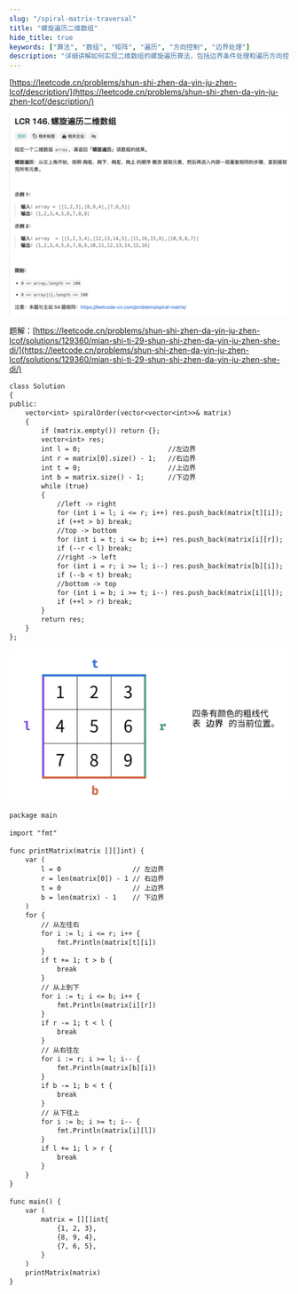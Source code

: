 ```yaml
---
slug: "/spiral-matrix-traversal"
title: "螺旋遍历二维数组"
hide_title: true
keywords: ["算法", "数组", "矩阵", "遍历", "方向控制", "边界处理"]
description: "详细讲解如何实现二维数组的螺旋遍历算法，包括边界条件处理和遍历方向控制的实现方法"
---
```


[https://leetcode.cn/problems/shun-shi-zhen-da-yin-ju-zhen-lcof/description/](https://leetcode.cn/problems/shun-shi-zhen-da-yin-ju-zhen-lcof/description/)

![](/attachments/image-2024-9-18_16-45-1.png)

题解：[https://leetcode.cn/problems/shun-shi-zhen-da-yin-ju-zhen-lcof/solutions/129360/mian-shi-ti-29-shun-shi-zhen-da-yin-ju-zhen-she-di/](https://leetcode.cn/problems/shun-shi-zhen-da-yin-ju-zhen-lcof/solutions/129360/mian-shi-ti-29-shun-shi-zhen-da-yin-ju-zhen-she-di/)

```
class Solution 
{
public:
    vector<int> spiralOrder(vector<vector<int>>& matrix) 
    {
        if (matrix.empty()) return {};
        vector<int> res;
        int l = 0;                      //左边界
        int r = matrix[0].size() - 1;   //右边界
        int t = 0;                      //上边界
        int b = matrix.size() - 1;      //下边界
        while (true)
        {
            //left -> right
            for (int i = l; i <= r; i++) res.push_back(matrix[t][i]);
            if (++t > b) break;
            //top -> bottom
            for (int i = t; i <= b; i++) res.push_back(matrix[i][r]);
            if (--r < l) break;
            //right -> left
            for (int i = r; i >= l; i--) res.push_back(matrix[b][i]);
            if (--b < t) break;
            //bottom -> top
            for (int i = b; i >= t; i--) res.push_back(matrix[i][l]);
            if (++l > r) break;
        }
        return res;
    }
};
```

![](/attachments/image-2024-9-18_17-11-12.png)

```
package main

import "fmt"

func printMatrix(matrix [][]int) {
	var (
		l = 0                  // 左边界
		r = len(matrix[0]) - 1 // 右边界
		t = 0                  // 上边界
		b = len(matrix) - 1    // 下边界
	)
	for {
		// 从左往右
		for i := l; i <= r; i++ {
			fmt.Println(matrix[t][i])
		}
		if t += 1; t > b {
			break
		}
		// 从上到下
		for i := t; i <= b; i++ {
			fmt.Println(matrix[i][r])
		}
		if r -= 1; t < l {
			break
		}
		// 从右往左
		for i := r; i >= l; i-- {
			fmt.Println(matrix[b][i])
		}
		if b -= 1; b < t {
			break
		}
		// 从下往上
		for i := b; i >= t; i-- {
			fmt.Println(matrix[i][l])
		}
		if l += 1; l > r {
			break
		}
	}
}

func main() {
	var (
		matrix = [][]int{
			{1, 2, 3},
			{8, 9, 4},
			{7, 6, 5},
		}
	)
	printMatrix(matrix)
}
```